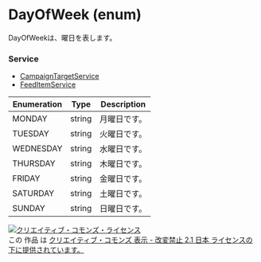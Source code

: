 # DayOfWeek (enum)
DayOfWeekは、曜日を表します。

### Service
+ [CampaignTargetService](../services/CampaignTargetService.md)
+ [FeedItemService](../services/FeedItemService.md)

| Enumeration | Type | Description | 
|---|---|---|
| MONDAY| string| 月曜日です。 |
| TUESDAY| string| 火曜日です。 |
| WEDNESDAY| string| 水曜日です。 |
| THURSDAY| string| 木曜日です。 |
| FRIDAY| string| 金曜日です。 |
| SATURDAY| string| 土曜日です。 |
| SUNDAY| string| 日曜日です。 |

<a rel="license" href="http://creativecommons.org/licenses/by-nd/2.1/jp/"><img alt="クリエイティブ・コモンズ・ライセンス" style="border-width:0" src="https://i.creativecommons.org/l/by-nd/2.1/jp/88x31.png" /></a><br />この 作品 は <a rel="license" href="http://creativecommons.org/licenses/by-nd/2.1/jp/">クリエイティブ・コモンズ 表示 - 改変禁止 2.1 日本 ライセンスの下に提供されています。</a>
